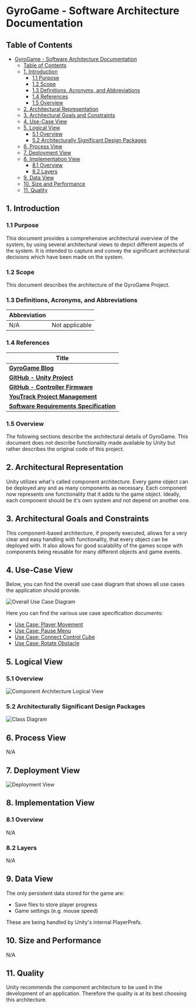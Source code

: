 # GyroGame - Software Architecture Documentation

## Table of Contents

- [GyroGame - Software Architecture Documentation](#gyrogame---software-architecture-documentation)
  - [Table of Contents](#table-of-contents)
  - [1. Introduction](#1-introduction)
    - [1.1 Purpose](#11-purpose)
    - [1.2 Scope](#12-scope)
    - [1.3 Definitions, Acronyms, and Abbreviations](#13-definitions-acronyms-and-abbreviations)
    - [1.4 References](#14-references)
    - [1.5 Overview](#15-overview)
  - [2. Architectural Representation](#2-architectural-representation)
  - [3. Architectural Goals and Constraints](#3-architectural-goals-and-constraints)
  - [4. Use-Case View](#4-use-case-view)
  - [5. Logical View](#5-logical-view)
    - [5.1 Overview](#51-overview)
    - [5.2 Architecturally Significant Design Packages](#52-architecturally-significant-design-packages)
  - [6. Process View](#6-process-view)
  - [7. Deployment View](#7-deployment-view)
  - [8. Implementation View](#8-implementation-view)
    - [8.1 Overview](#81-overview)
    - [8.2 Layers](#82-layers)
  - [9. Data View](#9-data-view)
  - [10. Size and Performance](#10-size-and-performance)
  - [11. Quality](#11-quality)

## 1. Introduction

### 1.1 Purpose

This document provides a comprehensive architectural overview of the system, by using several architectural views to depict different aspects of the system. It is intended to capture and convey the significant architectural decisions which have been made on the system.

### 1.2 Scope

This document describes the architecture of the GyroGame Project.

### 1.3 Definitions, Acronyms, and Abbreviations

| **Abbreviation** |                |
| ---------------- | -------------- |
| N/A              | Not applicable |

### 1.4 References

| **Title**                                                                                                                 |
| -----------------------------------------------------------------------------                                             |
| [**GyroGame Blog**](https://gyrogame.de/)                                                                                 |
| [**GitHub - Unity Project**](https://github.com/GyroInc/gyrogame-unity)                                                   |
| [**GitHub - Controller Firmware**](https://github.com/GyroInc/gyrogame-hardware)                                          |
| [**YouTrack Project Management**](https://youtrack.gyrogame.de)                                                           |
| [**Software Requirements Specification**]((https://github.com/GyroInc/gyrogame-unity/blob/master/Documentation/SRS.md))   |

### 1.5 Overview

The following sections describe the architectural details of GyroGame.
This document does not describe functionality made available by Unity but rather describes the original code of this project.

## 2. Architectural Representation

Unity utilizes what's called component architecture. Every game object can be deployed any and as many components as necessary. Each component now represents one functionality that it adds to the game object. Ideally, each component should be it's own system and not depend on another one.

## 3. Architectural Goals and Constraints

This component-based architecture, if properly executed, allows for a very clear and easy handling with functionality, that every object can be deployed with. It also allows for good scalability of the games scope with components being reusable for many different objects and game events.

## 4. Use-Case View

Below, you can find the overall use case diagram that shows all use cases the application should provide.

![Overall Use Case Diagram](https://github.com/GyroInc/gyrogame-unity/blob/master/Documentation/OUCD.svg)

Here you can find the various use case specification documents:

- [Use Case: Player Movement](https://github.com/GyroInc/gyrogame-unity/blob/master/Documentation/UseCases/PlayerMovement/UC_PlayerMovement.md)
- [Use Case: Pause Menu](https://github.com/GyroInc/gyrogame-unity/blob/master/Documentation/UseCases/PauseMenu/UC_PauseMenu.md)
- [Use Case: Connect Control Cube](https://github.com/GyroInc/gyrogame-unity/blob/master/Documentation/UseCases/ConnectCube/UC_ConnectCube.md)
- [Use Case: Rotate Obstacle](https://github.com/GyroInc/gyrogame-unity/blob/master/Documentation/UseCases/RotateObstacle/UC_RotateObstacle.md)

## 5. Logical View

### 5.1 Overview

![Component Architecture Logical View](https://github.com/GyroInc/gyrogame-unity/blob/master/Documentation/images/ComponentLogicalView.svg)

### 5.2 Architecturally Significant Design Packages

![Class Diagram](https://github.com/GyroInc/gyrogame-unity/blob/master/Documentation/images/ClassDiagram_labeled.png)

## 6. Process View

N/A

## 7. Deployment View

![Deployment View](https://github.com/GyroInc/gyrogame-unity/blob/master/Documentation/images/DeploymentView.svg)

## 8. Implementation View

### 8.1 Overview

N/A

### 8.2 Layers

N/A

## 9. Data View

The only persistent data stored for the game are:

- Save files to store player progress
- Game settings (e.g. mouse speed)

These are being handled by Unity's internal PlayerPrefs.

## 10. Size and Performance

N/A

## 11. Quality

Unity recommends the component architecture to be used in the development of an application. Therefore the quality is at its best choosing this architecture.
